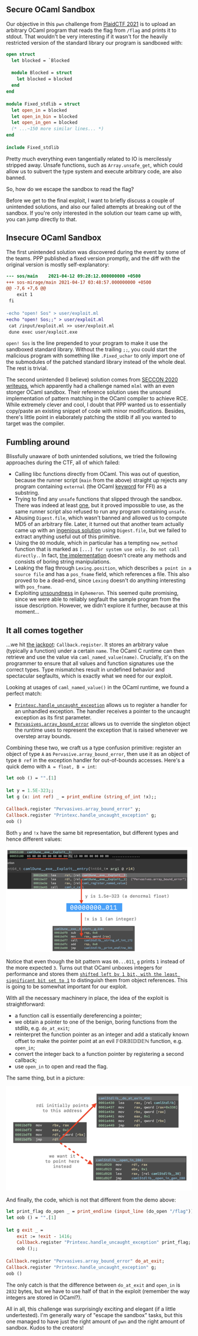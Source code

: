 Secure OCaml Sandbox
---

Our objective in this `pwn` challenge from [PlaidCTF 2021](https://ctftime.org/event/1199) is to upload an arbitrary OCaml program that reads the flag from `/flag` and prints it to stdout.
That wouldn't be very interesting if it wasn't for the heavily restricted version of the standard library our program is sandboxed with:
```ocaml
open struct
  let blocked = `Blocked

  module Blocked = struct
    let blocked = blocked
  end
end

module Fixed_stdlib = struct
  let open_in = blocked
  let open_in_bin = blocked
  let open_in_gen = blocked
  (* ...~150 more similar lines... *)
end

include Fixed_stdlib
```

Pretty much everything even tangentially related to IO is mercilessly stripped away.
Unsafe functions, such as `Array.unsafe_get`, which could allow us to subvert the type system and execute arbitrary code, are also banned.

So, how do we escape the sandbox to read the flag?

Before we get to the final exploit, I want to briefly discuss a couple of unintended solutions,
and also our failed attempts at breaking out of the sandbox. If you're only interested in the solution our team came up with, you can jump directly to that.

Insecure OCaml Sandbox
---

The first unintended solution was discovered during the event by some of the teams. PPP published a fixed version promptly,
and the diff with the original version is mostly self-explanatory:
```diff
--- sos/main	2021-04-12 09:28:12.000000000 +0500
+++ sos-mirage/main	2021-04-17 03:48:57.000000000 +0500
@@ -7,6 +7,6 @@
 	exit 1
 fi
 
-echo "open! Sos" > user/exploit.ml
+echo "open! Sos;;" > user/exploit.ml
 cat /input/exploit.ml >> user/exploit.ml
 dune exec user/exploit.exe
```

`open! Sos` is the line prepended to your program to make it use the sandboxed standard library.
Without the trailing `;;`, you could start the malicious program with something like `.Fixed_uchar`
to only import one of the submodules of the patched standard library instead of the whole deal.
The rest is trivial.

The second unintended (I believe) solution comes from [SECCON 2020 writeups](https://moraprogramming.hateblo.jp/entry/2020/10/14/185946), which apparently
had a challenge named `mlml` with an even stonger OCaml sandbox. Their reference solution uses the unsound implementation of pattern matching in
the OCaml compiler to achieve RCE. While extremely clever and cool, I doubt that PPP wanted us to essentially copy/paste an existing snippet of code
with minor modifications. Besides, there's little point in elaborately patching the stdlib if all you wanted to target was the compiler.


Fumbling around
---

Blissfully unaware of both unintended solutions, we tried the following approaches during the CTF, all of which failed:
  * Calling libc functions directly from OCaml. This was out of question, because the runner script (`main` from the above) straight up rejects any program containing `external` (the OCaml [keyword](https://ocaml.org/manual/intfc.html) for FFI) as a substring.
  * Trying to find any `unsafe` functions that slipped through the sandbox. There was indeed at least [one](https://github.com/ocaml/ocaml/blob/4.10/stdlib/array.ml#L28), but it proved impossible to use, as the same runner script also refused to run any program containing `unsafe`.
  * Abusing `Digest.file`, which wasn't banned and allowed us to compute MD5 of an arbitrary file. Later, it turned out that another team actually came up with an [ingenious solution](http://eternal.red/2021/secure-ocaml-sandbox/) using `Digest.file`, but we failed to extract anything useful out of this primitive.
  * Using the `OO` module, which in particular has a tempting `new_method` function that is marked as `[...] for system use only. Do not call directly.`. In fact, [the implementation](https://github.com/ocaml/ocaml/blob/4.10/stdlib/camlinternalOO.ml#L70) doesn't create any methods and consists of boring string manipulations.
  * Leaking the flag through `Lexing.position`, which describes `a point in a source file` and has a `pos_fname` field, which references a file. This also proved to be a dead-end, since `Lexing` doesn't do anything interesting with `pos_fname`.
  * Exploiting [unsoundness](https://github.com/ocaml/ocaml/issues/9391) in `Ephemeron`. This seemed quite promising, since we were able to reliably segfault the sample program from the issue description. However, we didn't explore it further, because at this moment...


It all comes together
---
...we hit [the jackpot](https://github.com/ocaml/ocaml/blob/4.10/stdlib/callback.mli#L23): `Callback.register`. It stores an arbitrary value (typically a function) under a certain `name`. The OCaml C runtime can then retrieve and use the value via `caml_named_value(name)`. Crucially, it's on the programmer to
ensure that all values and function signatures use the correct types. Type mismatches result in undefined behavior and spectacular segfaults, which is exactly what we need for our exploit.

Looking at usages of `caml_named_value()` in the OCaml runtime, we found a perfect match:
  * [`Printexc.handle_uncaught_exception`](https://github.com/ocaml/ocaml/blob/4.10/runtime/printexc.c#L143) allows us to register a handler for an unhandled exception. The handler receives a pointer to the uncaught exception as its first parameter.
  * [`Pervasives.array_bound_error`](https://github.com/ocaml/ocaml/blob/4.10/runtime/fail_nat.c#L192) allows us to override the singleton object the runtime uses to represent the exception that is raised whenever we overstep array bounds.

Combining these two, we craft us a type confusion primitive: register an object of type `A` as `Pervasive.array_bound_error`, then use it as an object of type `B ref` in the exception handler for out-of-bounds accesses. Here's a quick demo with `A = float, B = int`:
```ocaml
let oob () = "".[1]

let y = 1.5E-323;;
let g (x: int ref) _ = print_endline (string_of_int !x);;

Callback.register "Pervasives.array_bound_error" y;
Callback.register "Printexc.handle_uncaught_exception" g;
oob ()
```

Both `y` and `!x` have the same bit representation, but different types and hence different values:

![Type confusion](sos.001.png)

Notice that even though the bit pattern was `00...011`, `g` prints `1` instead of the more expected `3`. Turns out that OCaml unboxes integers for performance and stores them [`shifted left by 1 bit, with the least significant bit set to 1`](https://dev.realworldocaml.org/runtime-memory-layout.html#table20-1_ocaml) to distinguish them from object references. This is going to be somewhat important for our exploit.

With all the necessary machinery in place, the idea of the exploit is straightforward:
  * a function call is essentially dereferencing a pointer;
  * we obtain a pointer to one of the benign, boring functions from the stdlib, e.g. `do_at_exit`;
  * reinterpret the function pointer as an integer and add a statically known offset to make the pointer point at an evil 𝔽𝕆ℝ𝔹𝕀𝔻𝔻𝔼ℕ function, e.g. `open_in`;
  * convert the integer back to a function pointer by registering a second callback;
  * use `open_in` to open and read the flag.

The same thing, but in a picture:

![Changing the pointer](sos.002.png)


And finally, the code, which is not that different from the demo above:
```ocaml
let print_flag do_open _ = print_endline (input_line (do_open "/flag"))
let oob () = "".[1]

let g exit _ =
    exit := !exit - 1416;
    Callback.register "Printexc.handle_uncaught_exception" print_flag;
    oob ();;

Callback.register "Pervasives.array_bound_error" do_at_exit;
Callback.register "Printexc.handle_uncaught_exception" g;
oob ()
```

The only catch is that the difference between `do_at_exit` and `open_in` is `2832` bytes, but we have to use half of that in the exploit (remember the way integers are stored in OCaml?).

All in all, this challenge was surprisingly exciting and elegant (if a little undertested). I'm generally wary of "escape the sandbox" tasks, but this one managed to have just the right amount of `pwn` and the right amount of sandbox. Kudos to the creators!
